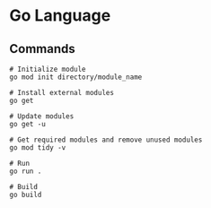 # Go Language

## Commands

```shell
# Initialize module
go mod init directory/module_name

# Install external modules
go get

# Update modules
go get -u

# Get required modules and remove unused modules
go mod tidy -v

# Run
go run .

# Build
go build
```

